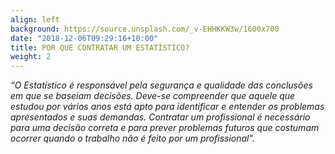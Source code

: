 ```yaml
---
align: left
background: https://source.unsplash.com/_v-EHHKKW3w/1600x700
date: "2018-12-06T09:29:16+10:00"
title: POR QUE CONTRATAR UM ESTATÍSTICO?
weight: 2
---
```


*“O Estatístico é responsável pela segurança e qualidade das conclusões em que se baseiam decisões. Deve-se compreender que aquele que estudou por vários anos está apto para identificar e entender os problemas apresentados e suas demandas. Contratar um profissional é necessário para uma decisão correta e para prever problemas futuros que costumam ocorrer quando o trabalho não é feito por um profissional”.*
